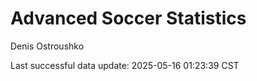# Advanced Soccer Statistics
Denis Ostroushko

<!-- gfm -->

Last successful data update: 2025-05-16 01:23:39 CST

